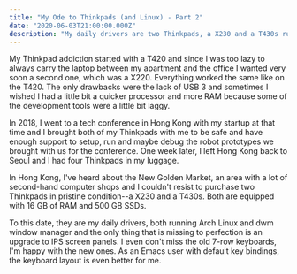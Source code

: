 ```yaml
---
title: "My Ode to Thinkpads (and Linux) - Part 2"
date: "2020-06-03T21:00:00.000Z"
description: "My daily drivers are two Thinkpads, a X230 and a T430s running Arch linux. I use dwm as a windows manager. Starting with this blog entry I will document my workflows and tools I use."
---
```


My Thinkpad addiction started with a T420 and since I was too lazy to
always carry the laptop between my apartment and the office I wanted
very soon a second one, which was a X220. Everything worked the same
like on the T420. The only drawbacks were the lack of USB 3 and
sometimes I wished I had a little bit a quicker processor and more RAM
because some of the development tools were a little bit laggy.

In 2018, I went to a tech conference in Hong Kong with my startup at
that time and I brought both
of my Thinkpads with me to be safe and have enough support to setup,
run and maybe debug the robot prototypes we brought with us for the
conference. One week later, I left Hong Kong back to Seoul and I had
four Thinkpads in my luggage.

In Hong Kong, I've heard about the New Golden Market, an area with a
lot of second-hand computer shops and I couldn't resist to purchase
two Thinkpads in pristine condition--a X230 and a T430s. Both are
equipped with 16 GB of RAM and 500 GB SSDs.

To this date, they are my daily drivers, both running Arch Linux and
dwm window manager and the only thing that is missing to perfection is
an upgrade to IPS screen panels. I even don't miss the old 7-row
keyboards, I'm happy with the new ones. As an Emacs user with default
key bindings, the keyboard layout is even better for me.


